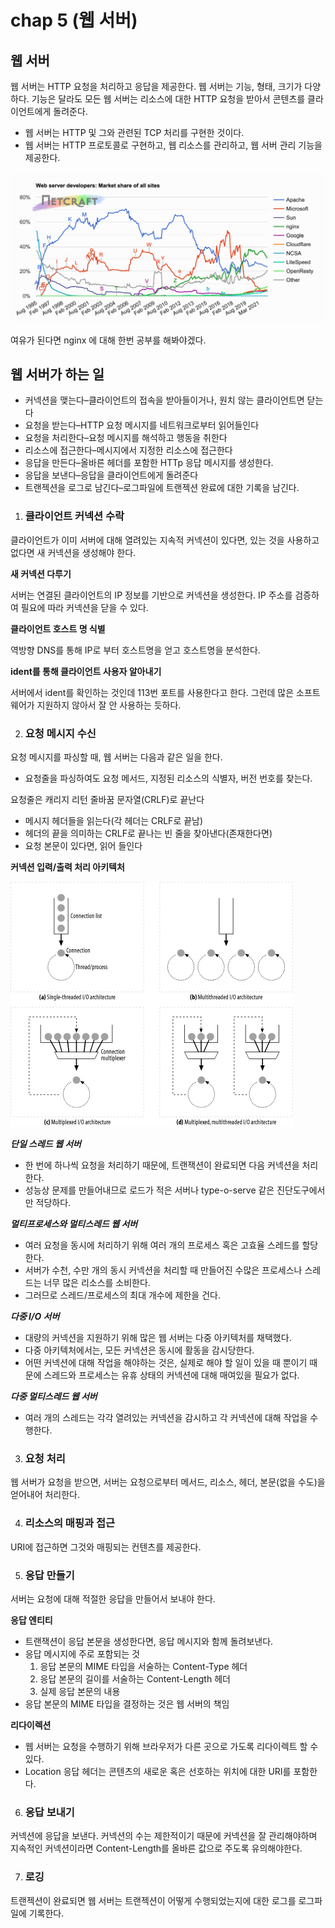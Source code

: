 # chap 5 (웹 서버)

## 웹 서버

웹 서버는 HTTP 요청을 처리하고 응답을 제공한다. 웹 서버는 기능, 형태, 크기가 다양하다. 기능은 달라도 모든 웹 서버는 리소스에 대한 HTTP 요청을 받아서 콘텐츠를 클라이언트에게 돌려준다.

- 웹 서버는 HTTP 및 그와 관련된 TCP 처리를 구현한 것이다.
- 웹 서버는 HTTP 프로토콜로 구현하고, 웹 리소스를 관리하고, 웹 서버 관리 기능을 제공한다.

![Image.png](./asset/chap_5_김재영_asset_1.png)

여유가 된다면 nginx 에 대해 한번 공부를 해봐야겠다.

## 웹 서버가 하는 일

- 커넥션을 맺는다–클라이언트의 접속을 받아들이거나, 원치 않는 클라이언트면 닫는다
- 요청을 받는다–HTTP 요청 메시지를 네트워크로부터 읽어들인다
- 요청을 처리한다–요청 메시지를 해석하고 행동을 취한다
- 리소스에 접근한다–메시지에서 지정한 리소스에 접근한다
- 응답을 만든다–올바른 헤더를 포함한 HTTp 응답 메시지를 생성한다.
- 응답을 보낸다–응답을 클라이언트에게 돌려준다
- 트랜젝션을 로그로 남긴다–로그파일에 트랜젝션 완료에 대한 기록을 남긴다.
1. ### 클라이언트 커넥션 수락

클라이언트가 이미 서버에 대해 열려있는 지속적 커넥션이 있다면, 있는 것을 사용하고 없다면 새 커넥션을 생성해야 한다.

**새 커넥션 다루기**

서버는 연결된 클라이언트의 IP 정보를 기반으로 커넥션을 생성한다. IP 주소를 검증하여 필요에 따라 커넥션을 닫을 수 있다.

**클라이언트 호스트 명 식별**

역방향 DNS를 통해 IP로 부터 호스트명을 얻고 호스트명을 분석한다.

**ident를 통해 클라이언트 사용자 알아내기**

서버에서 ident를 확인하는 것인데 113번 포트를 사용한다고 한다. 그런데 많은 소프트웨어가 지원하지 않아서 잘 안 사용하는 듯하다.

2. ### 요청 메시지 수신

요청 메시지를 파싱할 때, 웹 서버는 다음과 같은 일을 한다.

- 요청줄을 파싱하여도 요청 메서드, 지정된 리소스의 식별자, 버전 번호를 찾는다.

요청줄은 캐리지 리턴 줄바꿈 문자열(CRLF)로 끝난다

- 메시지 헤더들을 읽는다(각 헤더는 CRLF로 끝남)
- 헤더의 끝을 의미하는 CRLF로 끝나는 빈 줄을 찾아낸다(존재한다면)
- 요청 본문이 있다면, 읽어 들인다

**커넥션 입력/출력 처리 아키텍처**

![Image](./asset/chap_5_%EA%B9%80%EC%9E%AC%EC%98%81_asset_2.png)

***단일 스레드 웹 서버***

- 한 번에 하나씩 요청을 처리하기 때문에, 트랜잭션이 완료되면 다음 커넥션을 처리한다.
- 성능상 문제를 만들어내므로 로드가 적은 서버나 type-o-serve 같은 진단도구에서만 적당하다.

***멀티프로세스와 멀티스레드 웹 서버***

- 여러 요청을 동시에 처리하기 위해 여러 개의 프로세스 혹은 고효율 스레드를 할당한다.
- 서버가 수천, 수만 개의 동시 커넥션을 처리할 때 만들어진 수많은 프로세스나 스레드는 너무 많은 리소스를 소비한다.
- 그러므로 스레드/프로세스의 최대 개수에 제한을 건다.

***다중 I/O 서버***

- 대량의 커넥션을 지원하기 위해 많은 웹 서버는 다중 아키텍처를 채택했다.
- 다중 아키텍처에서는, 모든 커넥션은 동시에 활동을 감시당한다.
- 어떤 커넥션에 대해 작업을 해야하는 것은, 실제로 해야 할 일이 있을 때 뿐이기 때문에 스레드와 프로세스는 유휴 상태의 커넥션에 대해 매여있을 필요가 없다.

***다중 멀티스레드 웹 서버***

- 여러 개의 스레드는 각각 열려있는 커넥션을 감시하고 각 커넥션에 대해 작업을 수행한다.
3. ### 요청 처리

웹 서버가 요청을 받으면, 서버는 요청으로부터 메서드, 리소스, 헤더, 본문(없을 수도)을 얻어내어 처리한다.

4. ### 리소스의 매핑과 접근

URI에 접근하면 그것와 매핑되는 컨텐츠를 제공한다.

5. ### 응답 만들기

서버는 요청에 대해 적절한 응답을 만들어서 보내야 한다.

**응답 엔티티**

- 트랜잭션이 응답 본문을 생성한다면, 응답 메시지와 함께 돌려보낸다.
- 응답 메시지에 주로 포함되는 것
   1. 응답 본문의 MIME 타입을 서술하는 Content-Type 헤더
   2. 응답 본문의 길이를 서술하는 Content-Length 헤더
   3. 실제 응답 본문의 내용
- 응답 본문의 MIME 타입을 결정하는 것은 웹 서버의 책임

**리다이렉션**

- 웹 서버는 요청을 수행하기 위해 브라우저가 다른 곳으로 가도록 리다이렉트 할 수 있다.
- Location 응답 헤더는 콘텐츠의 새로운 혹은 선호하는 위치에 대한 URI를 포함한다.
6. ### 응답 보내기

커넥션에 응답을 보낸다. 커넥션의 수는 제한적이기 때문에 커넥션을 잘 관리해야하며 지속적인 커넥션이라면 Content-Length를 올바른 값으로 주도록 유의해야한다.

7. ### 로깅

트랜젝션이 완료되면 웹 서버는 트랜젝션이 어떻게 수행되었는지에 대한 로그를 로그파일에 기록한다.

